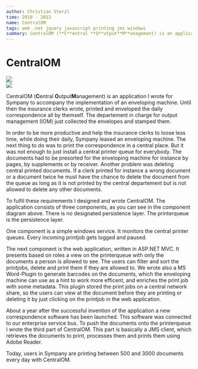 ```yaml
---
author: Christian Sterzl
time: 2010 - 2013
name: CentralOM
tags: web .net jquery javascript printing jms windows
summary: CentralOM (**C**entral **O**utput**M**anagement) is an application to monitor one or more printer queues on a windows system. A web interface enables users to watch the progress of their printjobs, which are printed and enveloped in a central place. Furthermore a JMS client handles the printing of documents created by the company's correspondence solution.
---
```


# CentralOM

<div class="swiper-container" cc-slider>
  <div class="swiper-wrapper">
    <div class="swiper-slide">
      <img src="/assets/projects/centralom/cmp.png">
    </div>
    <div class="swiper-slide">
      <img src="/assets/projects/centralom/webui.png">
    </div>
  </div>
  <div class="swiper-pagination"></div>
</div>

CentralOM (**C**entral **O**utput**M**anagement) is an application I wrote for Sympany to accompany the implementation of an enveloping machine. Until then the insurance clerks wrote, printed and enveloped the daily correspondence all by themself. The departement in charge for output management (IOM) just collected the envelopes and stamped them.

In order to be more productive and help the insurance clerks to loose less time, while doing their daily, Sympany leased an enveloping machine. The next thing to do was to print the correspondence in a central place. But it was not enough to just install a central printer queue for everybody. The documents had to be presorted for the enveloping machine for instance by pages, by supplements or by receiver. Another problem was deleting central printed documents. If a clerk printed for instance a wrong document or a document twice he must have the chance to delete the document from the queue as long as it is not printed by the central departement but is not allowed to delete any other documents.

To fulfil these requirements I designed and wrote CentralOM. The application consists of three components, as you can see in the component diagram above. There is no designated persistence layer. The printerqueue is the persistence layer.

One component is a simple windows service. It monitors the central printer queues. Every incoming printjob gets logged and paused.

The next component is the web application, written in ASP.NET MVC. It presents based on roles a view on the printerqueue with only the documents a person is allowed to see. The users can filter and sort the printjobs, delete and print them if they are allowed to. We wrote also a MS Word-Plugin to generate barcodes on the documents, which the enveloping machine can use as a hint to work more efficent, and enriches the print job with some metadata. This plugin stored the print jobs on a central network share, so the users can view at the document before they are printing or deleting it by just clicking on the printjob in the web application.

About a year after the successful invention of the application a new correspondence software has been launched. This software was connected to our enterprise service bus. To push the documents onto the printerqueue I wrote the third part of CentralOM. This part is basically a JMS client, which retrieves the documents to print, processes them and prints them using Adobe Reader.

Today, users in Sympany are printing between 500 and 3000 documents every day with CentralOM.
